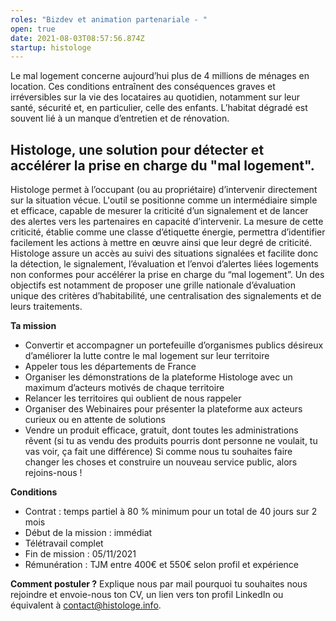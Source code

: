 ```yaml
---
roles: "Bizdev et animation partenariale - "
open: true
date: 2021-08-03T08:57:56.874Z
startup: histologe
---
```

Le mal logement concerne aujourd’hui plus de 4 millions de ménages en location. 
Ces conditions entraînent des conséquences graves et irréversibles sur la vie des locataires au quotidien, notamment sur leur santé, sécurité  et, en particulier, celle des enfants. L’habitat dégradé est souvent lié à un manque d’entretien et de rénovation.

## Histologe, une solution pour détecter et accélérer la prise en charge du "mal logement".

Histologe permet à l’occupant (ou au propriétaire) d’intervenir directement sur la situation vécue. L'outil se positionne comme un intermédiaire simple et efficace, capable de mesurer la criticité d’un signalement 
et de lancer des alertes vers les partenaires en capacité d’intervenir. La mesure de cette criticité, établie comme une classe d’étiquette énergie, permettra d’identifier facilement les actions à mettre en œuvre ainsi que leur degré de criticité. Histologe assure un accès au suivi des situations signalées et facilite donc la détection, le signalement, l’évaluation et l’envoi d’alertes liées logements non conformes pour accélérer la prise en charge du “mal logement”. Un des objectifs est notamment de proposer une grille nationale d’évaluation unique des critères d’habitabilité, une centralisation des signalements et de leurs traitements.

**Ta mission** 

* Convertir et accompagner un portefeuille d’organismes publics désireux d’améliorer la lutte contre le mal logement sur leur territoire
* Appeler tous les départements de France
* Organiser les démonstrations de la plateforme Histologe avec un maximum d’acteurs motivés de chaque territoire
* Relancer les territoires qui oublient de nous rappeler 
* Organiser des Webinaires pour présenter la plateforme aux acteurs curieux ou en attente de solutions
* Vendre un produit efficace, gratuit, dont toutes les administrations rêvent (si tu as vendu des produits pourris dont personne ne voulait, tu vas voir, ça fait une différence)
  Si comme nous tu souhaites faire changer les choses et construire un nouveau service public, alors rejoins-nous !

**Conditions**

* Contrat : temps partiel à 80 % minimum pour un total de 40 jours sur 2 mois 
* Début de la mission : immédiat
* Télétravail complet
* Fin de mission : 05/11/2021
* Rémunération : TJM entre 400€ et 550€ selon profil et expérience

**Comment postuler ?**
Explique nous par mail pourquoi tu souhaites nous rejoindre et envoie-nous ton CV, un lien vers ton profil LinkedIn ou équivalent à contact@histologe.info.